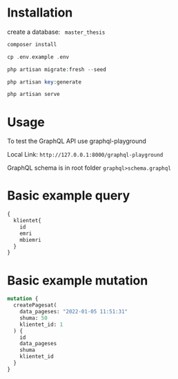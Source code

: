 # Installation

create a database: ``` master_thesis```
```php
composer install
```
```php
cp .env.example .env
```
```php
php artisan migrate:fresh --seed
```
```php
php artisan key:generate
```
```php
php artisan serve
```

# Usage

To test the GraphQL API use graphql-playground

Local Link: ``` http://127.0.0.1:8000/graphql-playground ```

GraphQL schema is in root folder ```graphql>schema.graphql```

# Basic example query 
```graphql
{
  klientet{
    id
    emri
    mbiemri
  }
}
```
# Basic example mutation 
```graphql
mutation {
  createPagesat(
    data_pageses: "2022-01-05 11:51:31"
    shuma: 50
    klientet_id: 1
  ) {
    id
    data_pageses
    shuma
    klientet_id
  }
}
```
